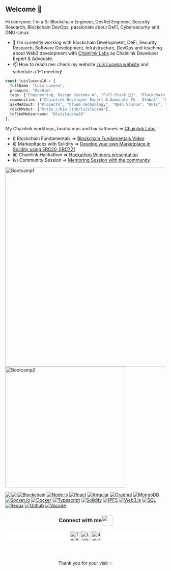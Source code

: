 ## Welcome 👋 

Hi everyone. I'm a Sr Blockchain Engineer, DevRel Engineer, Security Research, Blockchain DevOps, passionate about DeFi, Cybersecurity and GNU-Linux.
- 🔭 I’m currently working with Blockchain Development, DeFi, Security Research, Software Development, Infrastructure, DevOps and teaching about Web3 development with [Chainlink Labs](https://chain.link/) as Chainlink Developer Expert & Advocate.
- 📫 How to reach me: check my website [Luis Lucena website](https://bio.link/luislucena) and schedule a 1-1 meeting!
  
```typescript
const luislucena16 = {
  fullName: "Luis Lucena",
  pronouns: "He/Him",
  tags: ["Engineering, Design Systems ❤️", "Full-Stack 👨‍💻", "Blockchain & DeFi 🔗", "Open-Source 🚀", "Hackathons ⚡", "Cloud 🌩️", "Backend 💡", "Mentoring 🙌", "Communities 🎯"],
  communities: ["Chainlink Developer Expert & Advocate ES - Global", "Hedera Community", "Midnight Community"],
  askMeAbout: ["Projects", "Cloud Technology", "Open Source", "APIs", "Collabs", "Services"],
  reachMeOut: ["https://bio.link/luislucena"],
  toFindMeUsername: "@luislucena16"
};
```

My Chainlink workhops, bootcamps and hackathones => [Chainlink Labs](https://www.youtube.com/@chainlink)
- i) Blockchain Fundamentals => [Blockchain Fundamentals Video](https://www.youtube.com/watch?v=fHv80iLeji0&t=316s)
- ii) Markepltaces with Solidity => [Develop your own Marketplace in Solidity using ERC20, ERC721](https://www.youtube.com/watch?v=hXd3YipSwGQ&pp=ygUVbHVpcyBsdWNlbmEgY2hhaW5saW5r)
- iii) Chainlink Hackathon => [Hackathon Winners presentation](https://www.youtube.com/watch?v=OoXZ2yhaHTg&pp=ygUVbHVpcyBsdWNlbmEgY2hhaW5saW5r)
- iv) Community Session => [Mentoring Session with the community](https://www.youtube.com/watch?v=24Ii_0HjiWo&list=PLVP9aGDn-X0Q6MhVUmJPVFsgAC4rwxi8a&index=28&t=10s)

<p align="left">
  <img src="https://pbs.twimg.com/media/FUS-eaFXoAwL8BK?format=jpg&name=medium" alt="Bootcamp1" width="627">
  <img src="https://pbs.twimg.com/media/FUNgqVWXoAAKHWC?format=jpg&name=medium" alt="Bootcamp2" width="380">
</p>

<a href="https://github.com/anuraghazra/github-readme-stats">
  <img align="left" src="https://github-readme-stats.vercel.app/api/top-langs/?username=luislucena16&hide=html,ruby,css,makefile,java,objective-c,shell,python,starlark,nix,scss,handlebars" />
</a>
<a href="https://github.com/anuraghazra/convoychat">
  <img align="left" src="https://github-readme-stats.vercel.app/api?username=luislucena16&show_icons=true&count_private=true" />
</a>

[![Blockchain](https://img.shields.io/badge/-Blockchain-black?style=for-the-badge&logo=bitcoin&logoColor=white)]()
[![Node.js](https://img.shields.io/badge/-Node.js-339933?style=for-the-badge&logo=Node.js&logoColor=white)]()
[![React](https://img.shields.io/badge/-React-black?style=for-the-badge&logo=react&logoColor=blue)]()
[![Angular](https://img.shields.io/badge/-Angular-d2082d?style=for-the-badge&logo=angular&logoColor=white)]()
[![Graphql](https://img.shields.io/badge/-Graph_QL-ff1493?style=for-the-badge&logo=graphql&logoColor=white)]()
[![MongoDB](https://img.shields.io/badge/-MongoDB-darkgreen?style=for-the-badge&logo=mongodb&logoColor=white)]()
[![Socket.io](https://img.shields.io/badge/-Socket.io-black?style=for-the-badge&logo=socket.io&logoColor=white)]()
[![Docker](https://img.shields.io/badge/-Docker-2496ed?style=for-the-badge&logo=docker&logoColor=white)]()
[![Typescript](https://img.shields.io/badge/-Typescript-007acc?style=for-the-badge&logo=typescript&logoColor=white)]()
[![Solidity](https://img.shields.io/badge/-Solidity-3c3c3d?style=for-the-badge&logo=ethereum&logoColor=white)]()
[![IPFS](https://img.shields.io/badge/-IPFS-23bbad?style=for-the-badge&logo=ipfs&logoColor=white)]()
[![Web3.js](https://img.shields.io/badge/-Web3.js-black?style=for-the-badge&logo=javascript&logoColor=)]()
[![SQL](https://img.shields.io/badge/-SQL-d2082d?style=for-the-badge&logo=mysql&logoColor=white)]()
[![Redux](https://img.shields.io/badge/-Redux-764abc?style=for-the-badge&logo=redux&logoColor=white)]()
[![Github](https://img.shields.io/badge/-GitHub-black?style=for-the-badge&logo=github&logoColor=white)]()
[![Vscode](https://img.shields.io/badge/-VSCode-007acc?style=for-the-badge&logo=visual-studio-code&logoColor=white)]()


<div align="center">
  <h3 align="center">Connect with me<img align="center" src="https://github.com/rajput2107/rajput2107/blob/master/Assets/Handshake.gif" height="33px" /></h3> 
</div>
<p align="center" style="background-color:white">
<a href="https://twitter.com/_luisald" target="blank"><img align="center" src="https://www.vectorlogo.zone/logos/twitter/twitter-tile.svg" alt="Twitter _luisald" height="30" width="30" /></a>
<a href="https://www.linkedin.com/in/luis-lucena-/" target="blank"><img align="center" src="https://www.vectorlogo.zone/logos/linkedin/linkedin-icon.svg" alt="LinkedIn Luis Lucena" height="30" width="30" /></a>
<a href="https://dev.to/luislucena16" target="blank"><img align="center" src="https://www.vectorlogo.zone/logos/devto/devto-icon.svg" alt="dev.to luislucena16" height="30" width="30" /></a>
</p>
 </a>
<br/>
<br/>
<div align="center">
  <p>Thank you for your visit ✨</p>
</div>
</p>
